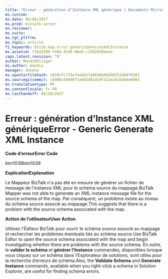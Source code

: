 ```yaml
---
title: "Erreur : génération d’Instance XML générique | Documents Microsoft"
ms.custom: 
ms.date: 06/08/2017
ms.prod: biztalk-server
ms.reviewer: 
ms.suite: 
ms.tgt_pltfrm: 
ms.topic: article
f1_keywords: bts10.map.error.genericGenerateXmlInstance
ms.assetid: f2b42589-fd44-45d6-86e6-c2502820beee
caps.latest.revision: "5"
author: MandiOhlinger
ms.author: mandia
manager: anneta
ms.openlocfilehash: c859cfc775e74ab817e66dbb8b896f51458f0301
ms.sourcegitcommit: cb908c540d8f1a692d01dc8f313e16cb4b4e696d
ms.translationtype: MT
ms.contentlocale: fr-FR
ms.lasthandoff: 09/20/2017
---
```

# <a name="error---generic-generate-xml-instance"></a><span data-ttu-id="3e8fd-102">Erreur : génération d’Instance XML générique</span><span class="sxs-lookup"><span data-stu-id="3e8fd-102">Error - Generic Generate XML Instance</span></span>
<span data-ttu-id="3e8fd-103">**Code d’erreur**</span><span class="sxs-lookup"><span data-stu-id="3e8fd-103">**Error Code**</span></span>  
  
 <span data-ttu-id="3e8fd-104">btm1038</span><span class="sxs-lookup"><span data-stu-id="3e8fd-104">btm1038</span></span>  
  
 <span data-ttu-id="3e8fd-105">**Explication**</span><span class="sxs-lookup"><span data-stu-id="3e8fd-105">**Explanation**</span></span>  
  
 <span data-ttu-id="3e8fd-106">Le Mappeur BizTalk n'a pas été en mesure de générer un fichier de message de l'instance XML pour le schéma source du mappage.</span><span class="sxs-lookup"><span data-stu-id="3e8fd-106">BizTalk Mapper was not able to generate an XML instance message file for the source schema of the map.</span></span> <span data-ttu-id="3e8fd-107">Par conséquent, un problème existe au niveau du schéma source associé au mappage.</span><span class="sxs-lookup"><span data-stu-id="3e8fd-107">This suggests that there is a problem with the source schema associated with the map.</span></span>  
  
 <span data-ttu-id="3e8fd-108">**Action de l’utilisateur**</span><span class="sxs-lookup"><span data-stu-id="3e8fd-108">**User Action**</span></span>  
  
 <span data-ttu-id="3e8fd-109">Utilisez l'Éditeur BizTalk pour ouvrir le schéma source associé au mappage et rechercher les problèmes éventuels liés au schéma source.</span><span class="sxs-lookup"><span data-stu-id="3e8fd-109">Use BizTalk Editor to open the source schema associated with the map and begin investigating whether there are problems with the source schema.</span></span> <span data-ttu-id="3e8fd-110">En outre, le **valider le schéma** et **générer l’Instance** commandes, disponibles lorsque vous cliquez sur un schéma dans l’Explorateur de solutions, sont utiles pour la recherche d’erreurs de schéma.</span><span class="sxs-lookup"><span data-stu-id="3e8fd-110">Also, the **Validate Schema** and **Generate Instance** commands, available when you right-click a schema in Solution Explorer, are useful for finding schema errors.</span></span>